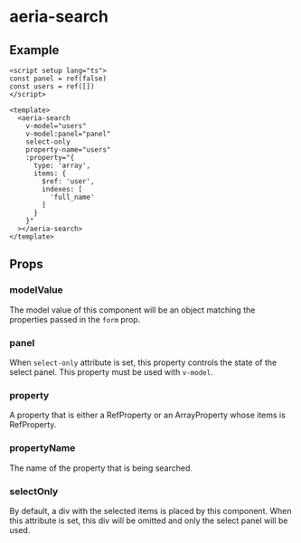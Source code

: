 # aeria-search

## Example

```vue
<script setup lang="ts">
const panel = ref(false)
const users = ref([])
</script>

<template>
  <aeria-search
    v-model="users"
    v-model:panel="panel"
    select-only
    property-name="users"
    :property="{
      type: 'array',
      items: {
        $ref: 'user',
        indexes: [
          'full_name'
        ]
      }
    }"
  ></aeria-search>
</template>
```

## Props

### modelValue <Badge type="tip" text="any" />

The model value of this component will be an object matching the properties passed in the `form` prop.

### panel <Badge type="tip" text="boolean" />

When `select-only` attribute is set, this property controls the state of the select panel. This property must be used with `v-model`.

### property <Badge type="tip" text="RefProperty | ArrayOfRefs" />

A property that is either a RefProperty or an ArrayProperty whose items is RefProperty.

### propertyName <Badge type="tip" text="string" />

The name of the property that is being searched.

### selectOnly <Badge type="tip" text="boolean" />

By default, a div with the selected items is placed by this component. When this attribute is set, this div will be omitted and only the select panel will be used.


